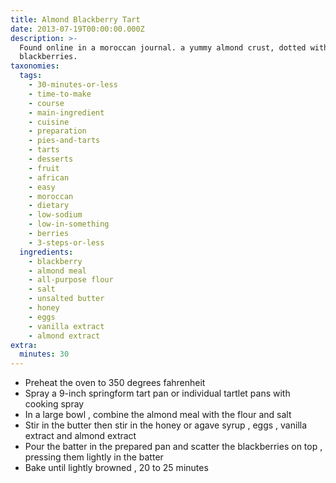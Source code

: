 ```yaml
---
title: Almond Blackberry Tart
date: 2013-07-19T00:00:00.000Z
description: >-
  Found online in a moroccan journal. a yummy almond crust, dotted with fresh
  blackberries.
taxonomies:
  tags:
    - 30-minutes-or-less
    - time-to-make
    - course
    - main-ingredient
    - cuisine
    - preparation
    - pies-and-tarts
    - tarts
    - desserts
    - fruit
    - african
    - easy
    - moroccan
    - dietary
    - low-sodium
    - low-in-something
    - berries
    - 3-steps-or-less
  ingredients:
    - blackberry
    - almond meal
    - all-purpose flour
    - salt
    - unsalted butter
    - honey
    - eggs
    - vanilla extract
    - almond extract
extra:
  minutes: 30
---
```

 - Preheat the oven to 350 degrees fahrenheit
 - Spray a 9-inch springform tart pan or individual tartlet pans with cooking spray
 - In a large bowl , combine the almond meal with the flour and salt
 - Stir in the butter then stir in the honey or agave syrup , eggs , vanilla extract and almond extract
 - Pour the batter in the prepared pan and scatter the blackberries on top , pressing them lightly in the batter
 - Bake until lightly browned , 20 to 25 minutes
